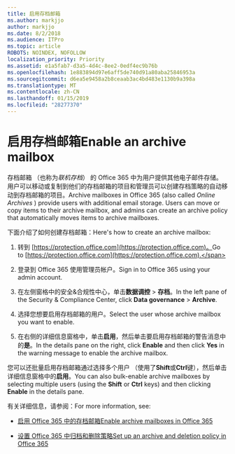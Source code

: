 ```yaml
---
title: 启用存档邮箱
ms.author: markjjo
author: markjjo
ms.date: 8/2/2018
ms.audience: ITPro
ms.topic: article
ROBOTS: NOINDEX, NOFOLLOW
localization_priority: Priority
ms.assetid: e1a5fab7-d3a5-4d4c-8ee2-0edf4ec9b76b
ms.openlocfilehash: 1e883894d97e6aff5de740d91a80aba25846953a
ms.sourcegitcommit: d6ea5e9458a2b8ceaab3ac4bd483e1130b9a398a
ms.translationtype: MT
ms.contentlocale: zh-CN
ms.lasthandoff: 01/15/2019
ms.locfileid: "28277370"
---
```

# <a name="enable-an-archive-mailbox"></a><span data-ttu-id="a12f5-102">启用存档邮箱</span><span class="sxs-lookup"><span data-stu-id="a12f5-102">Enable an archive mailbox</span></span>

<span data-ttu-id="a12f5-p101">存档邮箱 （也称为*联机存档*） 的 Office 365 中为用户提供其他电子邮件存储。用户可以移动或复制到他们的存档邮箱的项目和管理员可以创建存档策略的自动移动到存档邮箱的项目。</span><span class="sxs-lookup"><span data-stu-id="a12f5-p101">Archive mailboxes in Office 365 (also called  *Online Archives*  ) provide users with additional email storage. Users can move or copy items to their archive mailbox, and admins can create an archive policy that automatically moves items to archive mailboxes.</span></span> 
  
<span data-ttu-id="a12f5-105">下面介绍了如何创建存档邮箱：</span><span class="sxs-lookup"><span data-stu-id="a12f5-105">Here's how to create an archive mailbox:</span></span>
  
1. <span data-ttu-id="a12f5-106">转到 [https://protection.office.com](https://protection.office.com)。</span><span class="sxs-lookup"><span data-stu-id="a12f5-106">Go to [https://protection.office.com](https://protection.office.com).</span></span>
    
2. <span data-ttu-id="a12f5-107">登录到 Office 365 使用管理员帐户。</span><span class="sxs-lookup"><span data-stu-id="a12f5-107">Sign in to Office 365 using your admin account.</span></span>
    
3. <span data-ttu-id="a12f5-108">在左侧窗格中的安全&amp;合规性中心，单击**数据调控** \> **存档**。</span><span class="sxs-lookup"><span data-stu-id="a12f5-108">In the left pane of the Security &amp; Compliance Center, click **Data governance** \> **Archive**.</span></span>
    
4. <span data-ttu-id="a12f5-109">选择您想要启用存档邮箱的用户。</span><span class="sxs-lookup"><span data-stu-id="a12f5-109">Select the user whose archive mailbox you want to enable.</span></span>
    
5. <span data-ttu-id="a12f5-110">在右侧的详细信息窗格中，单击**启用**，然后单击要启用存档邮箱的警告消息中的**是**。</span><span class="sxs-lookup"><span data-stu-id="a12f5-110">In the details pane on the right, click **Enable** and then click **Yes** in the warning message to enable the archive mailbox.</span></span> 
    
<span data-ttu-id="a12f5-111">您可以还批量启用存档邮箱通过选择多个用户 （使用了**Shift**或**Ctrl**键），然后单击详细信息窗格中的**启用**。</span><span class="sxs-lookup"><span data-stu-id="a12f5-111">You can also bulk-enable archive mailboxes by selecting multiple users (using the **Shift** or **Ctrl** keys) and then clicking **Enable** in the details pane.</span></span> 
  
<span data-ttu-id="a12f5-112">有关详细信息，请参阅：</span><span class="sxs-lookup"><span data-stu-id="a12f5-112">For more information, see:</span></span>
  
- [<span data-ttu-id="a12f5-113">启用 Office 365 中的存档邮箱</span><span class="sxs-lookup"><span data-stu-id="a12f5-113">Enable archive mailboxes in Office 365</span></span>](https://support.office.com/article/enable-archive-mailboxes-in-the-office-365-security-compliance-center-268a109e-7843-405b-bb3d-b9393b2342ce)
    
- [<span data-ttu-id="a12f5-114">设置 Office 365 中归档和删除策略</span><span class="sxs-lookup"><span data-stu-id="a12f5-114">Set up an archive and deletion policy in Office 365</span></span>](https://support.office.com/article/Set-up-an-archive-and-deletion-policy-for-mailboxes-in-your-Office-365-organization-ec3587e4-7b4a-40fb-8fb8-8aa05aeae2ce)
    

